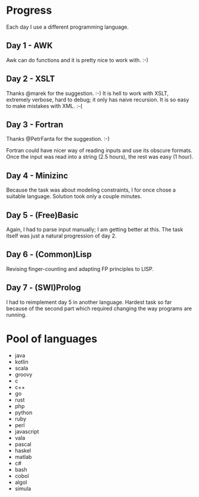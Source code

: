 # Progress

Each day I use a different programming language.

## Day 1 - AWK

Awk can do functions and it is pretty nice to work with. :-)

## Day 2 - XSLT

Thanks @marek for the suggestion. :-)
It is hell to work with XSLT, extremely verbose, hard to debug; it only has naive recursion.
It is so easy to make mistakes with XML. :-(

## Day 3 - Fortran

Thanks @PetrFanta for the suggestion. :-)

Fortran could have nicer way of reading inputs and use its obscure formats.
Once the input was read into a string (2.5 hours), the rest was easy (1 hour).

## Day 4 - Minizinc

Because the task was about modeling constraints, I for once chose a suitable language.
Solution took only a couple minutes.

## Day 5 - (Free)Basic

Again, I had to parse input manually; I am getting better at this.
The task itself was just a natural progression of day 2.

## Day 6 - (Common)Lisp

Revising finger-counting and adapting FP principles to LISP.

## Day 7 - (SWI)Prolog

I had to reimplement day 5 in another language.
Hardest task so far because of the second part which required changing the way programs are running.

# Pool of languages
* java
* kotlin
* scala
* groovy
* c
* c++
* go
* rust
* php
* python
* ruby
* perl
* javascript
* vala
* pascal
* haskel
* matlab
* c#
* bash
* cobol
* algol
* simula
